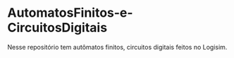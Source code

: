 # AutomatosFinitos-e-CircuitosDigitais
Nesse repositório tem autômatos finitos, circuitos digitais feitos no Logisim.

